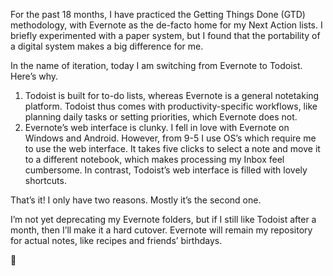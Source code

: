 For the past 18 months, I have practiced the Getting Things Done (GTD) methodology, with Evernote as the de-facto home for my Next Action lists. I briefly experimented with a paper system, but I found that the portability of a digital system makes a big difference for me.

In the name of iteration, today I am switching from Evernote to Todoist. Here’s why.

1. Todoist is built for to-do lists, whereas Evernote is a general notetaking platform. Todoist thus comes with productivity-specific workflows, like planning daily tasks or setting priorities, which Evernote does not.
1. Evernote’s web interface is clunky. I fell in love with Evernote on Windows and Android. However, from 9-5 I use OS’s which require me to use the web interface. It takes five clicks to select a note and move it to a different notebook, which makes processing my Inbox feel cumbersome. In contrast, Todoist’s web interface is filled with lovely shortcuts.

That’s it! I only have two reasons. Mostly it’s the second one.

I’m not yet deprecating my Evernote folders, but if I still like Todoist after a month, then I’ll make it a hard cutover. Evernote will remain my repository for actual notes, like recipes and friends’ birthdays.

🤞
